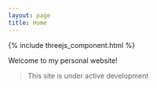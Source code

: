 ```yaml
---
layout: page
title: Home
---
```

{% include threejs_component.html %}

Welcome to my personal website!
> This site is under active development